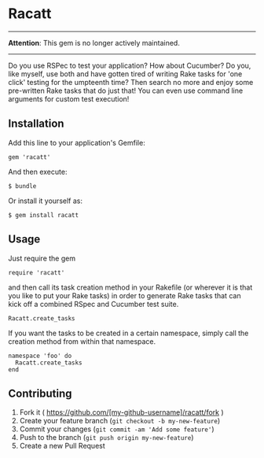 # Racatt

---

**Attention**: This gem is no longer actively maintained.

---

  Do you use RSPec to test your application? How about Cucumber? Do you, like myself, use both
  and have gotten tired of writing Rake tasks for 'one click' testing for the umpteenth time? Then
  search no more and enjoy some pre-written Rake tasks that do just that! You can even use command
  line arguments for custom test execution!


## Installation

Add this line to your application's Gemfile:

    gem 'racatt'

And then execute:

    $ bundle

Or install it yourself as:

    $ gem install racatt

## Usage

  Just require the gem

    require 'racatt'

  and then call its task creation method in your Rakefile (or wherever it is that you
  like to put your Rake tasks) in order to generate Rake tasks that can kick off a
  combined RSpec and Cucumber test suite.

    Racatt.create_tasks

  If you want the tasks to be created in a certain namespace, simply call the creation
  method from within that namespace.

    namespace 'foo' do
      Racatt.create_tasks
    end


## Contributing

1. Fork it ( https://github.com/[my-github-username]/racatt/fork )
2. Create your feature branch (`git checkout -b my-new-feature`)
3. Commit your changes (`git commit -am 'Add some feature'`)
4. Push to the branch (`git push origin my-new-feature`)
5. Create a new Pull Request
